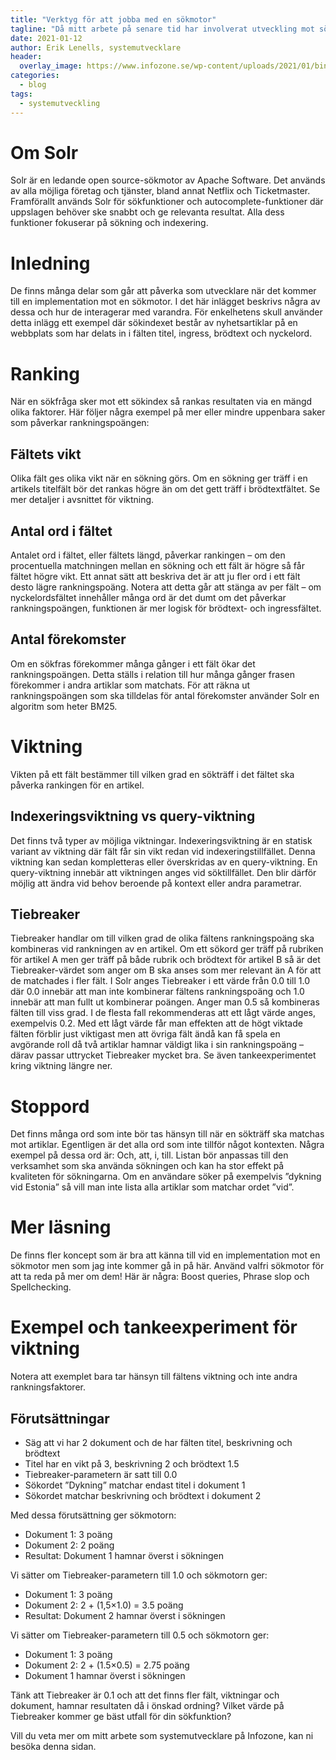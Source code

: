 ```yaml
---
title: "Verktyg för att jobba med en sökmotor"
tagline: "Då mitt arbete på senare tid har involverat utveckling mot sökmotorn Apache Solr har detta inspirerat till en ny bloggpost. Begrepp kommer därför därifrån men koncepten bör vara överförbara till andra sökmotorer."
date: 2021-01-12
author: Erik Lenells, systemutvecklare
header:
  overlay_image: https://www.infozone.se/wp-content/uploads/2021/01/binary-code-inspection-picture-id1128503636.jpg
categories:
  - blog
tags:
  - systemutveckling
---
```

# Om Solr
Solr är en ledande open source-sökmotor av Apache Software. Det används av alla möjliga företag och tjänster, bland annat Netflix och Ticketmaster. Framförallt används Solr för sökfunktioner och autocomplete-funktioner där uppslagen behöver ske snabbt och ge relevanta resultat. Alla dess funktioner fokuserar på sökning och indexering.

# Inledning
De finns många delar som går att påverka som utvecklare när det kommer till en implementation mot en sökmotor. I det här inlägget beskrivs några av dessa och hur de interagerar med varandra. För enkelhetens skull använder detta inlägg ett exempel där sökindexet består av nyhetsartiklar på en webbplats som har delats in i fälten titel, ingress, brödtext och nyckelord.

# Ranking
När en sökfråga sker mot ett sökindex så rankas resultaten via en mängd olika faktorer. Här följer några exempel på mer eller mindre uppenbara saker som påverkar rankningspoängen:

## Fältets vikt
Olika fält ges olika vikt när en sökning görs. Om en sökning ger träff i en artikels titelfält bör det rankas högre än om det gett träff i brödtextfältet. Se mer detaljer i avsnittet för viktning.

## Antal ord i fältet
Antalet ord i fältet, eller fältets längd, påverkar rankingen – om den procentuella matchningen mellan en sökning och ett fält är högre så får fältet högre vikt. Ett annat sätt att beskriva det är att ju fler ord i ett fält desto lägre rankningspoäng. Notera att detta går att stänga av per fält – om nyckelordsfältet innehåller många ord är det dumt om det påverkar rankningspoängen, funktionen är mer logisk för brödtext- och ingressfältet.

## Antal förekomster
Om en sökfras förekommer många gånger i ett fält ökar det rankningspoängen. Detta ställs i relation till hur många gånger frasen förekommer i andra artiklar som matchats. För att räkna ut rankningspoängen som ska tilldelas för antal förekomster använder Solr en algoritm som heter BM25.

# Viktning
Vikten på ett fält bestämmer till vilken grad en sökträff i det fältet ska påverka rankingen för en artikel.

## Indexeringsviktning vs query-viktning
Det finns två typer av möjliga viktningar. Indexeringsviktning är en statisk variant av viktning där fält får sin vikt redan vid indexeringstillfället. Denna viktning kan sedan kompletteras eller överskridas av en query-viktning. En query-viktning innebär att viktningen anges vid söktillfället. Den blir därför möjlig att ändra vid behov beroende på kontext eller andra parametrar.

## Tiebreaker
Tiebreaker handlar om till vilken grad de olika fältens rankningspoäng ska kombineras vid rankningen av en artikel. Om ett sökord ger träff på rubriken för artikel A men ger träff på både rubrik och brödtext för artikel B så är det Tiebreaker-värdet som anger om B ska anses som mer relevant än A för att de matchades i fler fält. I Solr anges Tiebreaker i ett värde från 0.0 till 1.0 där 0.0 innebär att man inte kombinerar fältens rankningspoäng och 1.0 innebär att man fullt ut kombinerar poängen. Anger man 0.5 så kombineras fälten till viss grad. I de flesta fall rekommenderas att ett lågt värde anges, exempelvis 0.2. Med ett lågt värde får man effekten att de högt viktade fälten förblir just viktigast men att övriga fält ändå kan få spela en avgörande roll då två artiklar hamnar väldigt lika i sin rankningspoäng – därav passar uttrycket Tiebreaker mycket bra. Se även tankeexperimentet kring viktning längre ner.

# Stoppord
Det finns många ord som inte bör tas hänsyn till när en sökträff ska matchas mot artiklar. Egentligen är det alla ord som inte tillför något kontexten. Några exempel på dessa ord är: Och, att, i, till. Listan bör anpassas till den verksamhet som ska använda sökningen och kan ha stor effekt på kvaliteten för sökningarna. Om en användare söker på exempelvis ”dykning vid Estonia” så vill man inte lista alla artiklar som matchar ordet ”vid”.

# Mer läsning
De finns fler koncept som är bra att känna till vid en implementation mot en sökmotor men som jag inte kommer gå in på här. Använd valfri sökmotor för att ta reda på mer om dem! Här är några: Boost queries, Phrase slop och Spellchecking.

# Exempel och tankeexperiment för viktning
Notera att exemplet bara tar hänsyn till fältens viktning och inte andra rankningsfaktorer.

## Förutsättningar
- Säg att vi har 2 dokument och de har fälten titel, beskrivning och brödtext
- Titel har en vikt på 3, beskrivning 2 och brödtext 1.5
- Tiebreaker-parametern är satt till 0.0
- Sökordet ”Dykning” matchar endast titel i dokument 1
- Sökordet matchar beskrivning och brödtext i dokument 2

Med dessa förutsättning ger sökmotorn:
- Dokument 1: 3 poäng
- Dokument 2: 2 poäng
- Resultat: Dokument 1 hamnar överst i sökningen

Vi sätter om Tiebreaker-parametern till 1.0 och sökmotorn ger:
- Dokument 1: 3 poäng
- Dokument 2: 2 + (1,5×1.0) = 3.5 poäng
- Resultat: Dokument 2 hamnar överst i sökningen

Vi sätter om Tiebreaker-parametern till 0.5 och sökmotorn ger:
- Dokument 1: 3 poäng
- Dokument 2: 2 + (1.5×0.5) = 2.75 poäng
- Dokument 1 hamnar överst i sökningen

Tänk att Tiebreaker är 0.1 och att det finns fler fält, viktningar och dokument, hamnar resultaten då i önskad ordning? Vilket värde på Tiebreaker kommer ge bäst utfall för din sökfunktion?

Vill du veta mer om mitt arbete som systemutvecklare på Infozone, kan ni besöka denna sidan.
